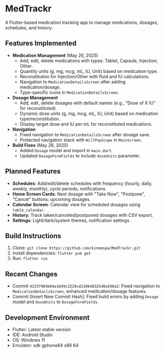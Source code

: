 # MedTrackr

A Flutter-based medication tracking app to manage medications, dosages, schedules, and history.

## Features Implemented
- **Medication Management** (May 26, 2025)
  - Add, edit, delete medications with types: Tablet, Capsule, Injection, Other.
  - Quantity units (g, mg, mcg, mL, IU, Unit) based on medication type.
  - Reconstitution for Injection/Other with fluid and IU calculations.
  - Navigation to `MedicationDetailsScreen` after adding medication/dosage.
  - Type-specific icons in `MedicationDetailsScreen`.
- **Dosage Management**
  - Add, edit, delete dosages with default names (e.g., "Dose of X IU" for reconstituted).
  - Dynamic dose units (g, mg, mcg, mL, IU, Unit) based on medication type/reconstitution.
  - Display target dose and IU per mL for reconstituted medications.
- **Navigation**
  - Fixed navigation to `MedicationDetailsScreen` after dosage save.
  - Protected navigation stack with `WillPopScope` in `MainScreen`.
- **Build Fixes** (May 26, 2025)
  - Added `Dosage` model and import in `main.dart`.
  - Updated `DosageFormFields` to include `doseUnits` parameter.

## Planned Features
- **Schedules**: Add/edit/delete schedules with frequency (hourly, daily, weekly, monthly), cycle periods, notifications.
- **Home Screen Cards**: Next dosage with "Take Now", "Postpone", "Cancel" buttons; upcoming dosages.
- **Calendar Screen**: Calendar view for scheduled dosages using `table_calendar`.
- **History**: Track taken/canceled/postponed dosages with CSV export.
- **Settings**: Light/dark/system themes, notification settings.

## Build Instructions
1. Clone: `git clone https://github.com/kinemspa/MedTrackr.git`
2. Install dependencies: `flutter pub get`
3. Run: `flutter run`

## Recent Changes
- Commit `42337984b04a1649c3229cd13d64832540a598a2`: Fixed navigation to `MedicationDetailsScreen`, enhanced medication/dosage features.
- Commit [Insert New Commit Hash]: Fixed build errors by adding `Dosage` model and `doseUnits` to `DosageFormFields`.

## Development Environment
- Flutter: Latest stable version
- IDE: Android Studio
- OS: Windows 11
- Emulator: sdk gphone64 x86 64